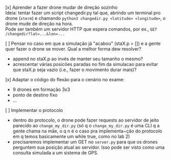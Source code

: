 [x] Aprender a fazer drone mudar de direção sozinho \
    Ideia: tentar fazer um script changedir.py tal que, abrindo um terminal pro drone (`xterm`)
    e chamando `python3 changedir.py <latitude> <longitude>`, o drone mude de direção na hora. \
    Pode ser também um servidor HTTP que espera comandos, por ex., `GET /changedir?lat=...&lon=...`

[ ] Pensar no caso em que a simulação já "acabou" (staX.p = []) e a gente quer fazer o drone se mover.
    Qual a melhor forma dew resolver?
- append no staX.p ao invés de manter seu tamanho o mesmo?
- acrescentar várias posicões paradas no fim da simulacao para evitar que staX.p seja vazio (i.e., fazer o movimento durar mais)?
 
[x] Adaptar o código do flexão para o cenário no exame:
- 9 drones em formação 3x3
- ponto de destino fixo
- ...

[ ] Implementar o protocolo
- dentro do protocolo, o drone pode fazer requests ao servidor de jeito parecido ao `change_my_dir.py` 
(só q o `change_my_dir.py` é uma CLI q a gente chama na mãe, o q n é o caso pra implementa~ção do protocolo
em q temos basicamente um while true, como no lab 2)
- precisaremos implementar um GET no `server.py` para que os drones perguntem sua posição atual ao servidor.
Isso pode ser visto como uma consulta simulada a um sistema de GPS.